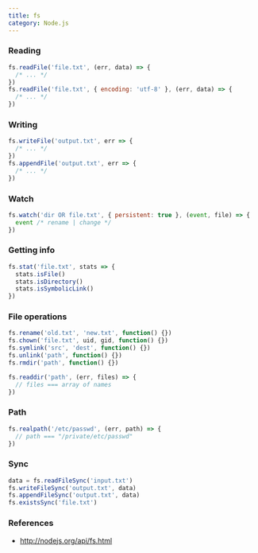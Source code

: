 ```yaml
---
title: fs
category: Node.js
---
```


### Reading

```js
fs.readFile('file.txt', (err, data) => {
  /* ... */
})
fs.readFile('file.txt', { encoding: 'utf-8' }, (err, data) => {
  /* ... */
})
```

### Writing

```js
fs.writeFile('output.txt', err => {
  /* ... */
})
fs.appendFile('output.txt', err => {
  /* ... */
})
```

### Watch

```js
fs.watch('dir OR file.txt', { persistent: true }, (event, file) => {
  event /* rename | change */
})
```

### Getting info

```js
fs.stat('file.txt', stats => {
  stats.isFile()
  stats.isDirectory()
  stats.isSymbolicLink()
})
```

### File operations

```js
fs.rename('old.txt', 'new.txt', function() {})
fs.chown('file.txt', uid, gid, function() {})
fs.symlink('src', 'dest', function() {})
fs.unlink('path', function() {})
fs.rmdir('path', function() {})
```

```js
fs.readdir('path', (err, files) => {
  // files === array of names
})
```

### Path

```js
fs.realpath('/etc/passwd', (err, path) => {
  // path === "/private/etc/passwd"
})
```

### Sync

```js
data = fs.readFileSync('input.txt')
fs.writeFileSync('output.txt', data)
fs.appendFileSync('output.txt', data)
fs.existsSync('file.txt')
```

### References

- http://nodejs.org/api/fs.html
